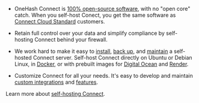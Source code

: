 * OneHash Connect is [100% open-source software][connect-github], with no "open core" catch.
  When you self-host Conect, you get the same software as [Connect Cloud
  Standard](https://zulip.com/plans/) customers.

* Retain full control over your data and simplify compliance by self-hosting
  Connect behind your firewall.

* We work hard to make it easy to [install][install-connect], [back
  up][back-up-connect], and [maintain][maintain-connect] a self-hosted
  Connect server. Self-host Connect directly on Ubuntu or Debian Linux, in
  <a href="https://github.com/onehashai/onehash-connect">Docker</a>, or with
  prebuilt images for <a
  href="https://marketplace.digitalocean.com/apps/zulip">Digital
  Ocean</a> and <a
  href="https://render.com/docs/deploy-zulip">Render</a>.

* Customize Connect for all your needs. It's easy to develop and maintain [custom
  integrations](/api/incoming-webhooks-overview) and [features][modify-connect].

Learn more about [self-hosting Connect](https://zulip.com/self-hosting/).

[connect-github]: https://github.com/zulip/zulip#readme
[install-connect]: https://zulip.readthedocs.io/en/stable/production/install.html
[back-up-connect]: https://zulip.readthedocs.io/en/stable/production/export-and-import.html#backups
[maintain-connect]: https://zulip.readthedocs.io/en/stable/production/upgrade.html
[modify-connect]: https://zulip.readthedocs.io/en/stable/production/modify.html
